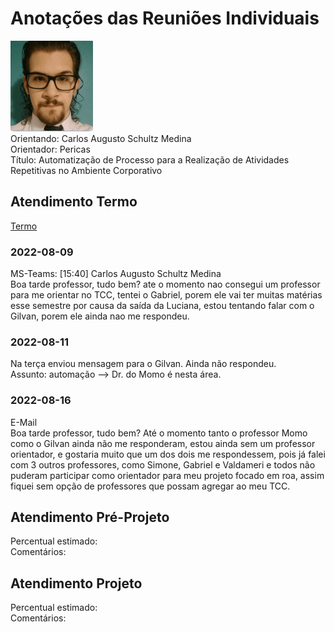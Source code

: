 # Anotações das Reuniões Individuais  

![foto](foto.png "foto")  
Orientando: Carlos Augusto Schultz Medina  
Orientador: Pericas  
Título: Automatização de Processo para a Realização de Atividades Repetitivas no Ambiente Corporativo  

## Atendimento Termo  

[Termo](Termo.pdf "Termo")  

### 2022-08-09

MS-Teams: [15:40] Carlos Augusto Schultz Medina  
Boa tarde professor, tudo bem? ate o momento nao consegui um professor para me orientar no TCC, tentei o Gabriel, porem ele vai ter muitas matérias esse semestre por causa da saída da Luciana, estou tentando falar com o Gilvan, porem ele ainda nao me respondeu.  

### 2022-08-11

Na terça enviou mensagem para o Gilvan. Ainda não respondeu.  
Assunto: automação --> Dr. do Momo é nesta área.  

### 2022-08-16

E-Mail  
Boa tarde professor, tudo bem? Até o momento tanto o professor Momo como o Gilvan ainda não me responderam, estou ainda sem um professor orientador, e gostaria muito que um dos dois me respondessem, pois já falei com 3 outros professores, como Simone, Gabriel e Valdameri e todos não puderam participar como orientador para meu projeto focado em roa, assim fiquei sem opção de professores que possam agregar ao meu TCC.  

## Atendimento Pré-Projeto  

Percentual estimado:  
Comentários:  

## Atendimento Projeto  

Percentual estimado:  
Comentários:  
